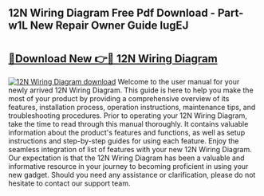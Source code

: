 ## 12N Wiring Diagram Free Pdf Download - Part-w1L New Repair Owner Guide lugEJ

# <h2><a href="http://dfhoc9l.blite.top/?on=12N+Wiring+Diagram">🔗Download New 👉🔴 12N Wiring Diagram</a></h2>

[![12N Wiring Diagram download](https://i.imgur.com/lujVjoI.png)](http://dfhoc9l.blite.top/?on=12N+Wiring+Diagram)
Welcome to the user manual for your newly arrived 12N Wiring Diagram. This guide is here to help you make the most of your product by providing a comprehensive overview of its features, installation process, operation instructions, maintenance tips, and troubleshooting procedures. Prior to operating your 12N Wiring Diagram, take the time to read through this manual thoroughly. It contains valuable information about the product's features and functions, as well as setup instructions and step-by-step guides for using each feature. Enjoy the seamless integration of list of features with your new 12N Wiring Diagram. Our expectation is that the 12N Wiring Diagram has been a valuable and informative resource in your journey to becoming proficient in using your new gadget. Should you need any assistance or clarification, please do not hesitate to contact our support team.
